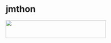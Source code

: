 # jmthon

<p align="left"><a href="https://heroku.com/deploy?template=https://github.com/Uzxn5/roz"> <img src="https://img.shields.io/badge/Deploy%20To%20Heroku-purple?style=for-the-badge&logo=heroku" width="320" height="58.45"/></a></p>
